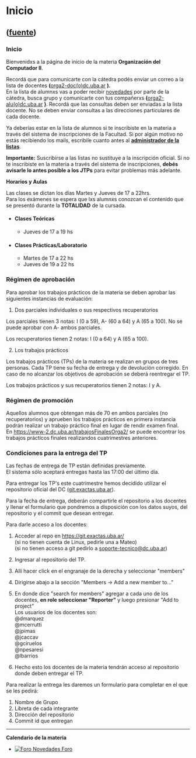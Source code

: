 # Inicio
([fuente](https://campus.exactas.uba.ar/course/view.php?id=998))
---
### Inicio

Bienvenidxs a la página de inicio de la materia **Organización del Computador
II**.

Recordá que para comunicarte con la cátedra podés enviar un correo a la lista
de docentes **(**[orga2-doc(o)dc.uba.ar](mailto:orga2-doc@dc.uba.ar) **).**  
En la lista de alumnxs vas a poder recibir
[novedades](https://campus.exactas.uba.ar/mod/forum/view.php?id=51972
"Novedades") por parte de la cátedra, busca grupo y comunicarte con tus
compañerxs **(**[orga2-alu(o)dc.uba.ar](mailto:orga2-alu@dc.uba.ar) **)**.
Recordá que las consultas deben ser enviadas a la lista docente. No se deben
enviar consultas a las direcciones particulares de cada docente.

Ya deberías estar en la lista de alumnos si te inscribiste en la materia a
través del sistema de inscripciones de la Facultad. Si por algún motivo no
estás recibiendo los mails, escribile cuanto antes al **[administrador de la
listas](mailto:orga2-alu-owner@dc.uba.ar?SUBJECT=SUSCRIBIRME%20A%20ORGA2)**.

**Importante:** Suscribirse a las listas no sustituye a la inscripción
oficial. Si no te inscribiste en la materia a través del sistema de
inscripciones, **debés avisarle lo antes posible a los JTPs** para evitar
problemas más adelante.  
  

**Horarios y Aulas**

Las clases se dictan los días Martes y Jueves de 17 a 22hrs.  
Para los exámenes se espera que lxs alumnxs conozcan el contenido que se
presentó durante la **TOTALIDAD** de la cursada.

  - #### Clases Teóricas

    - Jueves de 17 a 19 hs
  - #### Clases Prácticas/Laboratorio

    - Martes de 17 a 22 hs 
    - Jueves de 19 a 22 hs

### Régimen de aprobación

Para aprobar los trabajos prácticos de la materia se deben aprobar las
siguientes instancias de evaluación:

  1. Dos parciales individuales o sus respectivos recuperatorios

Los parciales tienen 3 notas: I (0 a 59), A- (60 a 64) y A (65 a 100). No se
puede aprobar con A- ambos parciales.

Los recuperatorios tienen 2 notas: I (0 a 64) y A (65 a 100).

  2. Los trabajos prácticos

Los trabajos prácticos (TPs) de la materia se realizan en grupos de tres
personas. Cada TP tiene su fecha de entrega y de devolución corregido. En caso
de no alcanzar los objetivos de aprobación se deberá reentregar el TP.

Los trabajos prácticos y sus recuperatorios tienen 2 notas: I y A.

### Régimen de promoción

Aquellos alumnos que obtengan más de 70 en ambos parciales (no recuperatorios)
y aprueben los trabajos prácticos en primera instancia podrán realizar un
trabajo práctico final en lugar de rendir examen final.  
En <https://www-2.dc.uba.ar/trabajosFinalesOrga2/> se puede encontrar los
trabajos prácticos finales realizandos cuatrimestres anteriores.  
  

### Condiciones para la entrega del TP

Las fechas de entrega de TP están definidas previamente.  
El sistema sólo aceptará entregas hasta las 17:00 del último día.  
  
Para entregar los TP's este cuatrimestre hemos decidido utilizar el
repositorio oficial del DC ([git.exactas.uba.ar](http://git.exactas.uba.ar/)).  
  
Para la fecha de entrega, deberán compartirle el repositorio a los docentes y
llenar el formulario que pondremos a disposición con los datos suyos, del
repositorio y el commit que desean entregar.  
  
Para darle acceso a los docentes:

  1. Acceder al repo en <https://git.exactas.uba.ar/>   
(si no tienen cuenta de Linux, pedirle una a Mateo)  
(si no tienen acceso a git pedirlo a soporte-tecnico@dc.uba.ar)

  2. Ingresar al repositorio del TP.
  3. Allí hacer click en el engranaje de la derecha y seleccionar "members"
  4. Dirigirse abajo a la sección "Members -> Add a new member to..."
  5. En donde dice "search for members" agregar a cada uno de los docentes, **en role seleccionar "Reporter"** y luego presionar "Add to project"  
Los usuarios de los docentes son:  
@dmarquez  
@mcerrutti  
@jpimas  
@jcaccav  
@gciruelos  
@npesaresi  
@lbarrios

  6. Hecho esto los docentes de la materia tendrán acceso al repositorio donde deben entregar el TP.

  
Para realizar la entrega les daremos un formulario para completar en el que se
les pedirá:

  1. Nombre de Grupo
  2. Libreta de cada integrante
  3. Dirección del repositorio
  4. Commit id que entregan

****

**Calendario de la materia**

  - [![Foro](https://campus.exactas.uba.ar/theme/image.php/magazine/forum/1462913092/icon) Novedades Foro](https://campus.exactas.uba.ar/mod/forum/view.php?id=51972)

